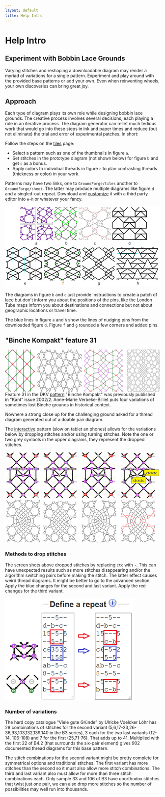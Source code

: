 ```yaml
---
layout: default
title: Help Intro
---
```


Help Intro
==========

Experiment with Bobbin Lace Grounds
-----------------------------------

Varying stitches and reshaping a downloadable diagram may render a myriad of variations for a single pattern.
Experiment and play around with the provided base patterns or add your own.
Even when reinventing wheels, your own discoveries can bring great joy. 


Approach
--------

Each type of diagram plays its own role while designing bobbin lace grounds. The creative process involves several decisions, each playing a role in an iterative process.
The diagram generator can relief much tedious work that would go into these steps in ink and paper times and reduce (but not eliminate) the trial and error of experimental patches. In short:

Follow the steps on the [tiles] page:
* Select a pattern such as one of the thumbnails in figure `a`.
* Set stitches in the prototype diagram (not shown below) for figure `b` and get `c` as a bonus.
* Apply colors to individual threads in figure `c` to plan contrasting threads (thickness or color) in your work.

Patterns may have two links, one to `GroundForge/tiles` another to `GroundForge/sheet`.
The latter may produce multiple diagrams like figure `d` and a singled-out repeat. 
Download and [customize] it with a third party editor
into `e-h` or whatever your fancy.

[customize]: Reshape-Patterns
[tiles]: ../tiles
![](images/intro.png)

The diagrams in figure `b` and `c` just provide instructions to create a patch of lace
but don't inform you about the positions of the pins,
like the London Tube maps inform you about destinations and connections
but not about geographic locations or travel time.

The blue lines in figure `e` and `h` show the lines of nudging pins
from the downloaded figure `d`.
Figure `f` and `g` rounded a few corners and added pins.


<a name="BK-31"/>

"Binche Kompakt" feature 31
---------------------------

<img src="https://raw.githubusercontent.com/d-bl/GroundForge/master/docs/help/images/kompakt-31-challenge.png" style="float:right"/>

Feature 31 in the DKV [pattern] "Binche Kompakt" was previously published in "Kant" issue 2002/2.
Anne-Marie Verbeke-Billiet puts four variations of sometimes lost Binche grounds in historical context.

Nowhere a strong close up for the challenging ground asked for a thread diagram generated out of a doable pair diagram.


The [interactive] pattern (slow on tablet an phones) allows for the variations below by dropping stitches and/or using turning stitches.
Note the one or two grey symbols in the upper diagrams, they represent the dropped stitches.

![](images/kompakt-31.png)

[interactive]: https://d-bl.github.io/GroundForge/tiles?patchWidth=19&patchHeight=22&d1=ctct&e2=ct&c2=ct&a2=lct&f3=ctct&d3=ctc&b3=ctct&a3=ct&e4=ctc&c4=ctc&f5=ctc&e5=ctc&d5=ctc&c5=ctc&b5=ctc&a5=ct&e6=ctc&d6=ctc&c6=ctc&f7=ctc&d7=ctc&b7=ctc&a7=rct&e8=ctc&c8=ctc&a8=ct&f9=lctct&d9=ctc&b9=rctct&e10=lct&c10=rct&a10=ct&tile=---5--,d-b-c-,15-5-5,--5-5-,c63532,--158-,ab-5-c,8-5-5-,-5-5-5,b-5-5-&footsideStitch=ctctt&tileStitch=ctc&headsideStitch=ctctt&shiftColsSW=0&shiftRowsSW=10&shiftColsSE=6&shiftRowsSE=5
[pattern]: http://www.deutscher-kloeppelverband.de/index.php/component/jshopping/product/view/4/47?Itemid=242


### Methods to drop stitches

The screen shots above dropped stitches by replacing `ctc` with `-`.
This can have unexpected results such as more stitches disappearing
and/or the algorithm switching pairs before making the stitch.
The latter effect causes weird thread diagrams.
It might be better to go to the advanced section.
Apply the blue changes for the second and last variant.
Apply the red changes for the third variant.

![](images/drop-stitches.png)


### Number of variations

The hard copy catalogue “Viele gute Gründe” by Ulricke Voelcker Löhr has 28 combinations
of stitches for the second variant (5,6,17-23,26-36,93,103,132,139,140 in the B3 series),
3 each for the two last variants (12-14, 106-108) and 7 for the first (25,71-76).
That adds up to 41. Multiplied with the first 22 of B4.2 (that surrounds the six-pair element)
gives 902 documented thread diagrams for this base pattern.

The stitch combinations for the second variant might be pretty complete
for symmetrical options and traditional stitches.
The first variant has more stitches than the second
so it must also allow more stitch combinations.
The third and last variant also must allow for more than three stitch combinations each.
Only sample 33 and 106 of B3 have unorthodox stitches that twist just one pair,
we can also drop more stitches so the number of possibilities may well run into thousands.